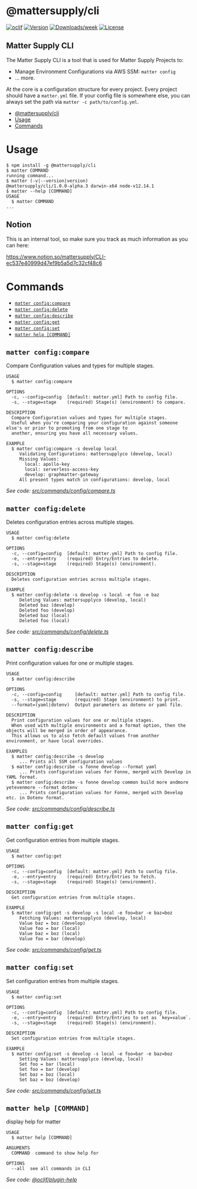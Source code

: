 # @mattersupply/cli

[![oclif](https://img.shields.io/badge/cli-oclif-brightgreen.svg)](https://oclif.io)
[![Version](https://img.shields.io/npm/v/@mattersupply/cli.svg)](https://npmjs.org/package/@mattersupply/cli)
[![Downloads/week](https://img.shields.io/npm/dw/@mattersupply/cli.svg)](https://npmjs.org/package/@mattersupply/cli)
[![License](https://img.shields.io/npm/l/@mattersupply/cli.svg)](https://github.com/mattersupply/cli/blob/master/package.json)

## Matter Supply CLI

The Matter Supply CLI is a tool that is used for Matter Supply Projects to:

- Manage Environment Configurations via AWS SSM: `matter config`
- ... more.

At the core is a configuration structure for every project. Every project should have a `matter.yml` file.
If your config file is somewhere else, you can always set the path via `matter -c path/to/config.yml`.

<!-- toc -->
* [@mattersupply/cli](#mattersupplycli)
* [Usage](#usage)
* [Commands](#commands)
<!-- tocstop -->

# Usage

<!-- usage -->
```sh-session
$ npm install -g @mattersupply/cli
$ matter COMMAND
running command...
$ matter (-v|--version|version)
@mattersupply/cli/1.0.0-alpha.3 darwin-x64 node-v12.14.1
$ matter --help [COMMAND]
USAGE
  $ matter COMMAND
...
```
<!-- usagestop -->

## Notion

This is an internal tool, so make sure you track as much information as you can here:

https://www.notion.so/mattersupply/CLI-ec537e40999d47ef9b5a5d7c32cf48c6

# Commands

<!-- commands -->
* [`matter config:compare`](#matter-configcompare)
* [`matter config:delete`](#matter-configdelete)
* [`matter config:describe`](#matter-configdescribe)
* [`matter config:get`](#matter-configget)
* [`matter config:set`](#matter-configset)
* [`matter help [COMMAND]`](#matter-help-command)

## `matter config:compare`

Compare Configuration values and types for multiple stages.

```
USAGE
  $ matter config:compare

OPTIONS
  -c, --config=config  [default: matter.yml] Path to config file.
  -s, --stage=stage    (required) Stage(s) (environment) to compare.

DESCRIPTION
  Compare Configuration values and types for multiple stages.
  Useful when you're comparing your configuration against someone else's or prior to promoting from one stage to 
  another, ensuring you have all necessary values.

EXAMPLE
  $ matter config:compare -s develop local
     Validating Configurations: mattersupplyco (develop, local)
     Missing Values:
       local: apollo-key
       local: serverless-access-key
       develop: graphmatter-gateway
     All present types match in configurations: develop, local
```

_See code: [src/commands/config/compare.ts](https://github.com/mattersupply/cli/blob/v1.0.0-alpha.3/src/commands/config/compare.ts)_

## `matter config:delete`

Deletes configuration entries across multiple stages.

```
USAGE
  $ matter config:delete

OPTIONS
  -c, --config=config  [default: matter.yml] Path to config file.
  -e, --entry=entry    (required) Entry/Entries to delete.
  -s, --stage=stage    (required) Stage(s) (environment).

DESCRIPTION
  Deletes configuration entries across multiple stages.

EXAMPLE
  $ matter config:delete -s develop -s local -e foo -e baz
     Deleting Values: mattersupplyco (develop, local)
     Deleted baz (develop)
     Deleted foo (develop)
     Deleted baz (local)
     Deleted foo (local)
```

_See code: [src/commands/config/delete.ts](https://github.com/mattersupply/cli/blob/v1.0.0-alpha.3/src/commands/config/delete.ts)_

## `matter config:describe`

Print configuration values for one or multiple stages.

```
USAGE
  $ matter config:describe

OPTIONS
  -c, --config=config     [default: matter.yml] Path to config file.
  -s, --stage=stage       (required) Stage (environment) to print.
  --format=(yaml|dotenv)  Output parameters as dotenv or yaml file.

DESCRIPTION
  Print configuration values for one or multiple stages.
  When used with multiple environments and a format option, then the objects will be merged in order of appearance.
  This allows us to also fetch default values from another environment, or have local overrides.

EXAMPLES
  $ matter config:describe -s develop
     ... Prints all SSM configuration values
  $ matter config:describe -s fonne develop --format yaml
     ... Prints configuration values for Fonne, merged with Develop in YAML format.
  $ matter config:describe -s fonne develop common build more andmore yetevenmore --format dotenv
     ... Prints configuration values for Fonne, merged with Develop etc. in Dotenv format.
```

_See code: [src/commands/config/describe.ts](https://github.com/mattersupply/cli/blob/v1.0.0-alpha.3/src/commands/config/describe.ts)_

## `matter config:get`

Get configuration entries from multiple stages.

```
USAGE
  $ matter config:get

OPTIONS
  -c, --config=config  [default: matter.yml] Path to config file.
  -e, --entry=entry    (required) Entry/Entries to fetch.
  -s, --stage=stage    (required) Stage(s) (environment).

DESCRIPTION
  Get configuration entries from multiple stages.

EXAMPLE
  $ matter config:get -s develop -s local -e foo=bar -e baz=boz
     Fetching Values: mattersupplyco (develop, local)
     Value baz = boz (develop)
     Value foo = bar (local)
     Value baz = boz (local)
     Value foo = bar (develop)
```

_See code: [src/commands/config/get.ts](https://github.com/mattersupply/cli/blob/v1.0.0-alpha.3/src/commands/config/get.ts)_

## `matter config:set`

Set configuration entries from multiple stages.

```
USAGE
  $ matter config:set

OPTIONS
  -c, --config=config  [default: matter.yml] Path to config file.
  -e, --entry=entry    (required) Entry/Entries to set as `key=value`.
  -s, --stage=stage    (required) Stage(s) (environment).

DESCRIPTION
  Set configuration entries from multiple stages.

EXAMPLE
  $ matter config:set -s develop -s local -e foo=bar -e baz=boz
     Setting Values: mattersupplyco (develop, local)
     Set foo = bar (local)
     Set foo = bar (develop)
     Set baz = boz (local)
     Set baz = boz (develop)
```

_See code: [src/commands/config/set.ts](https://github.com/mattersupply/cli/blob/v1.0.0-alpha.3/src/commands/config/set.ts)_

## `matter help [COMMAND]`

display help for matter

```
USAGE
  $ matter help [COMMAND]

ARGUMENTS
  COMMAND  command to show help for

OPTIONS
  --all  see all commands in CLI
```

_See code: [@oclif/plugin-help](https://github.com/oclif/plugin-help/blob/v2.2.3/src/commands/help.ts)_
<!-- commandsstop -->
